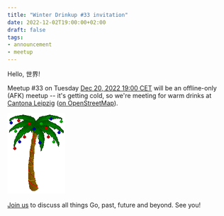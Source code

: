 ```yaml
---
title: "Winter Drinkup #33 invitation"
date: 2022-12-02T19:00:00+02:00
draft: false
tags:
- announcement
- meetup
---
```


Hello, 世界!

Meetup #33 on Tuesday [Dec 20, 2022 19:00
CET](https://www.meetup.com/leipzig-golang/events/282941972/) will be an
offline-only (AFK) meetup -- it's getting cold, so we're meeting for warm
drinks at [Cantona Leipzig](https://www.google.com/search?q=cantona+leipzig)
([on OpenStreetMap](https://www.openstreetmap.org/node/243213647)).

[![](/images/christmasxpalm01.gif)](https://gifcities.org/?q=christmas)

[Join us](https://www.meetup.com/leipzig-golang/events/282941959/) to discuss
all things Go, past, future and beyond. See you!


<!--

TODO: outreach.

-->
